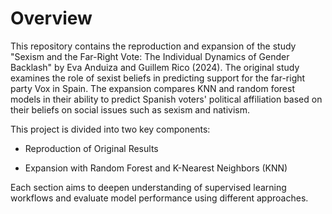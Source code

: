 # Overview 
This repository contains the reproduction and expansion of the study "Sexism and the Far-Right Vote: The Individual Dynamics of Gender Backlash" by Eva Anduiza and Guillem Rico (2024). The original study examines the role of sexist beliefs in predicting support for the far-right party Vox in Spain. The expansion compares KNN and random forest models in their ability to predict Spanish voters' political affiliation based on their beliefs on social issues such as sexism and nativism. 

This project is divided into two key components:

- Reproduction of Original Results

- Expansion with Random Forest and K-Nearest Neighbors (KNN)

Each section aims to deepen understanding of supervised learning workflows and evaluate model performance using different approaches.
